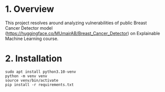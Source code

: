 # 1. Overview

This project resolves around analyzing vulnerabilities of public Breast Cancer Detector model 
(https://huggingface.co/MUmairAB/Breast_Cancer_Detector) on Explainable Machine Learning course.

# 2. Installation

```shell
sudo apt install python3.10-venv
python -m venv venv
source venv/bin/activate
pip install -r requirements.txt
```
